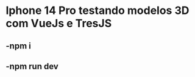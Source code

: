 <img src="" />

# Iphone 14 Pro testando modelos 3D com VueJs e TresJS

###
## -npm i
## -npm run dev
##
